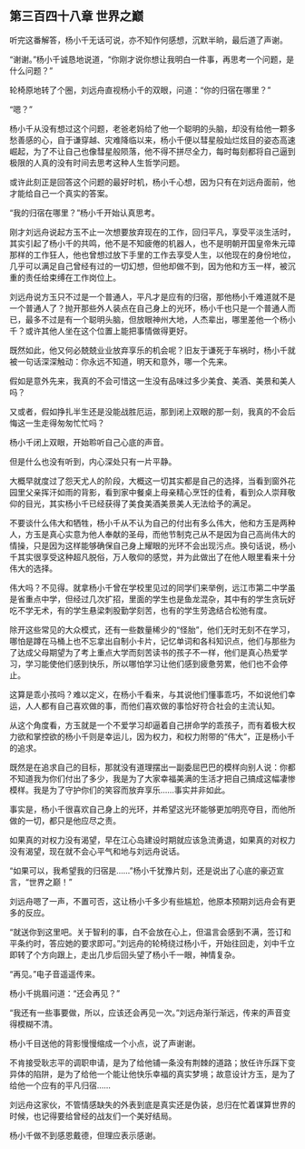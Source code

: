 ## 第三百四十八章 世界之巅
听完这番解答，杨小千无话可说，亦不知作何感想，沉默半晌，最后道了声谢。

“谢谢。”杨小千诚恳地说道，“你刚才说你想让我明白一件事，再思考一个问题，是什么问题？”

轮椅原地转了个圈，刘远舟直视杨小千的双眼，问道：“你的归宿在哪里？”

“嗯？”

杨小千从没有想过这个问题，老爸老妈给了他一个聪明的头脑，却没有给他一颗多愁善感的心，自于谦穿越、灾难降临以来，杨小千便以彗星般灿烂炫目的姿态高速崛起，为了不让自己也像彗星般陨落，他不得不拼尽全力，每时每刻都将自己逼到极限的人真的没有时间去思考这种人生哲学问题。

或许此刻正是回答这个问题的最好时机，杨小千心想，因为只有在刘远舟面前，他才能给自己一个真实的答案。

“我的归宿在哪里？”杨小千开始认真思考。

刚才刘远舟说起方玉不止一次想要放弃现在的工作，回归平凡，享受平淡生活时，其实引起了杨小千的共鸣，他不是不知疲倦的机器人，也不是明朝开国皇帝朱元璋那样的工作狂人，他也曾想过放下手里的工作去享受人生，以他现在的身份地位，几乎可以满足自己曾经有过的一切幻想，但他却做不到，因为他和方玉一样，被沉重的责任给束缚在工作岗位上。

刘远舟说方玉只不过是一个普通人，平凡才是应有的归宿，那他杨小千难道就不是一个普通人了？抛开那些外人装点在自己身上的光环，杨小千也只是一个普通人而已，最多不过是有一个聪明头脑，但放眼神州大地，人杰辈出，哪里差他一个杨小千？或许其他人坐在这个位置上能把事情做得更好。

既然如此，他又何必兢兢业业放弃享乐的机会呢？旧友于谦死于车祸时，杨小千就被一句话深深触动：你永远不知道，明天和意外，哪一个先来。

假如是意外先来，我真的不会可惜这一生没有品味过多少美食、美酒、美景和美人吗？

又或者，假如挣扎半生还是没能战胜厄运，那到闭上双眼的那一刻，我真的不会后悔这一生走得匆匆忙忙吗？

杨小千闭上双眼，开始聆听自己心底的声音。

但是什么也没有听到，内心深处只有一片平静。

大概早就度过了怨天尤人的阶段，大概这一切其实都是自己的选择，当看到窗外花园里父亲挥汗如雨的背影，看到家中餐桌上母亲精心烹饪的佳肴，看到众人崇拜敬仰的目光，其实杨小千已经获得了美食美酒美景美人无法给予的满足。

不要谈什么伟大和牺牲，杨小千从不认为自己的付出有多么伟大，他和方玉是两种人，方玉是真心实意为他人奉献的圣母，而他节制克己从不是因为自己高尚伟大的情操，只是因为这样能够确保自己身上耀眼的光环不会出现污点。换句话说，杨小千其实很享受这种超凡脱俗，万人敬仰的感觉，并为此做出了在他人眼里看来十分伟大的选择。

伟大吗？不见得。就拿杨小千曾在学校里见过的同学们来举例，远江市第二中学虽是省重点中学，但经过几次扩招，里面的学生也是鱼龙混杂，其中有的学生贪玩好吃不学无术，有的学生悬梁刺股勤学刻苦，也有的学生劳逸结合松弛有度。

除开这些常见的大众模式，还有一些数量稀少的“怪胎”，他们无时无刻不在学习，哪怕是蹲在马桶上也不忘拿出自制小卡片，记忆单词和各科知识点，他们与那些为了达成父母期望为了考上重点大学而刻苦读书的孩子不一样，他们是真心热爱学习，学习能使他们感到快乐，所以哪怕学习让他们感到疲惫劳累，他们也不会停止。

这算是乖小孩吗？难以定义，在杨小千看来，与其说他们懂事乖巧，不如说他们幸运，人人都有自己喜欢做的事，而他们喜欢做的事恰好符合社会的主流认知。

从这个角度看，方玉就是一个不爱学习却逼着自己拼命学的乖孩子，而有着极大权力欲和掌控欲的杨小千则是幸运儿，因为权力，和权力附带的“伟大”，正是杨小千的追求。

既然是在追求自己的目标，那就没有道理摆出一副委屈巴巴的模样向别人说：你都不知道我为你们付出了多少，我是为了大家幸福美满的生活才把自己搞成这幅凄惨模样。我是为了守护你们的笑容而放弃享乐……事实并非如此。

事实是，杨小千很喜欢自己身上的光环，并希望这光环能够更加明亮夺目，而他所做的一切，都只是他应尽之责。

如果真的对权力没有渴望，早在江心岛建设时期就应该急流勇退，如果真的对权力没有渴望，现在就不会心平气和地与刘远舟说话。

“如果可以，我希望我的归宿是……”杨小千犹豫片刻，还是说出了心底的豪迈宣言，“世界之巅！”

刘远舟嗯了一声，不置可否，这让杨小千多少有些尴尬，他原本预期刘远舟会有更多的反应。

“就送你到这里吧。关于智利的事，白不会放在心上，但温言会感到不满，签订和平条约时，答应她的要求即可。”刘远舟的轮椅绕过杨小千，开始往回走，刘中千立即转了个方向跟上，走出几步后回头望了杨小千一眼，神情复杂。

“再见。”电子音遥遥传来。

杨小千挑眉问道：“还会再见？”

“我还有一些事要做，所以，应该还会再见一次。”刘远舟渐行渐远，传来的声音变得模糊不清。

杨小千目送他的背影慢慢缩成一个小点，说了声谢谢。

不肯接受耿志平的调职申请，是为了给他铺一条没有荆棘的道路；放任许乐踩下变异体的陷阱，是为了给他一个能让他快乐幸福的真实梦境；故意设计方玉，是为了给他一个应有的平凡归宿……

刘远舟这家伙，不管情感缺失的外表到底是真实还是伪装，总归在忙着谋算世界的时候，也记得要给曾经的战友们一个美好结局。

杨小千做不到感恩戴德，但理应表示感谢。

